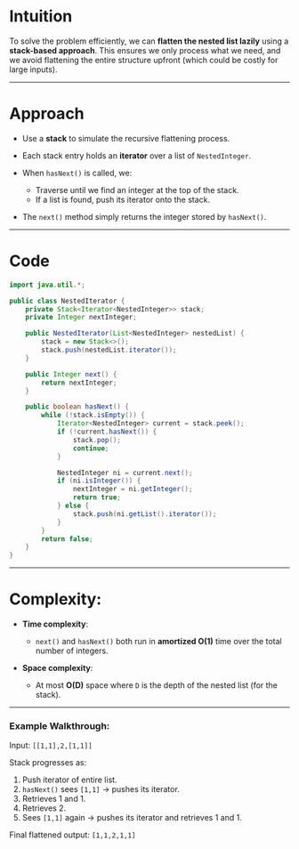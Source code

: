 # Intuition

To solve the problem efficiently, we can **flatten the nested list lazily** using a **stack-based approach**. This ensures we only process what we need, and we avoid flattening the entire structure upfront (which could be costly for large inputs).

---

# Approach

* Use a **stack** to simulate the recursive flattening process.
* Each stack entry holds an **iterator** over a list of `NestedInteger`.
* When `hasNext()` is called, we:

  * Traverse until we find an integer at the top of the stack.
  * If a list is found, push its iterator onto the stack.
* The `next()` method simply returns the integer stored by `hasNext()`.

---

# Code

```java
import java.util.*;

public class NestedIterator {
    private Stack<Iterator<NestedInteger>> stack;
    private Integer nextInteger;

    public NestedIterator(List<NestedInteger> nestedList) {
        stack = new Stack<>();
        stack.push(nestedList.iterator());
    }

    public Integer next() {
        return nextInteger;
    }

    public boolean hasNext() {
        while (!stack.isEmpty()) {
            Iterator<NestedInteger> current = stack.peek();
            if (!current.hasNext()) {
                stack.pop();
                continue;
            }

            NestedInteger ni = current.next();
            if (ni.isInteger()) {
                nextInteger = ni.getInteger();
                return true;
            } else {
                stack.push(ni.getList().iterator());
            }
        }
        return false;
    }
}
```

---

# Complexity:

* **Time complexity**:

  * `next()` and `hasNext()` both run in **amortized O(1)** time over the total number of integers.
* **Space complexity**:

  * At most **O(D)** space where `D` is the depth of the nested list (for the stack).

---

### **Example Walkthrough**:

Input: `[[1,1],2,[1,1]]`

Stack progresses as:

1. Push iterator of entire list.
2. `hasNext()` sees `[1,1]` → pushes its iterator.
3. Retrieves 1 and 1.
4. Retrieves 2.
5. Sees `[1,1]` again → pushes its iterator and retrieves 1 and 1.

Final flattened output: `[1,1,2,1,1]`
